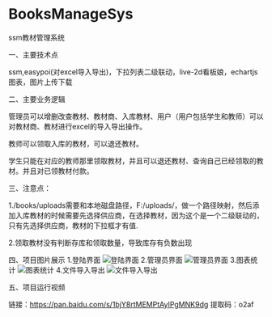 # BooksManageSys
ssm教材管理系统

一、主要技术点

ssm,easypoi(对excel导入导出)，下拉列表二级联动，live-2d看板娘，echartjs图表，图片上传下载

二、主要业务逻辑

管理员可以增删改查教材、教材商、入库教材、用户（用户包括学生和教师）可以对教材商、教材进行excel的导入导出操作。

教师可以领取入库的教材，可以退还教材。

学生只能在对应的教师那里领取教材，并且可以退还教材、查询自己已经领取的教材。并且对已领教材付款。

三、注意点：

1./books/uploads需要和本地磁盘路径，F:/uploads/，做一个路径映射，然后添加入库教材的时候需要先选择供应商，在选择教材，因为这个是一个二级联动的，只有先选择供应商，教材的下拉框才有值.

2.领取教材没有判断存库和领取数量，导致库存有负数出现

四、项目图片展示
1.登陆界面
![登陆界面](https://github.com/wonderfulMorty/BooksManageSys/blob/master/run_img/Snipaste_2020-03-16_12-22-12.png)
2.管理员界面
![管理员界面](https://github.com/wonderfulMorty/BooksManageSys/blob/master/run_img/Snipaste_2020-03-16_12-23-17.png)
3.图表统计
![图表统计](https://github.com/wonderfulMorty/BooksManageSys/blob/master/run_img/Snipaste_2020-03-16_12-23-43.png)
4.文件导入导出
![文件导入导出](https://github.com/wonderfulMorty/BooksManageSys/blob/master/run_img/Snipaste_2020-03-16_12-23-55.png)


五、项目运行视频

链接：https://pan.baidu.com/s/1bjY8rtMEMPtAyIPgMNK9dg
提取码：o2af

